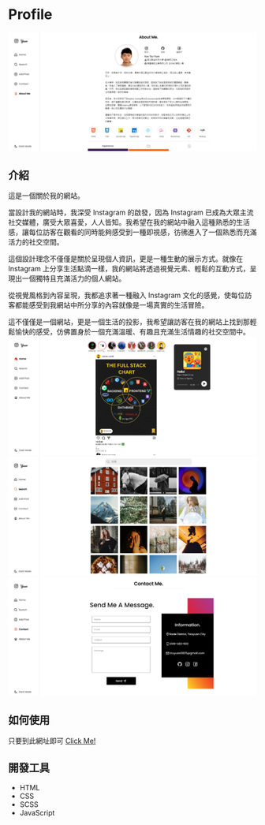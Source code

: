 # Profile

![cover](/images/cover/4.PNG)

## 介紹

這是一個關於我的網站。

當設計我的網站時，我深受 Instagram 的啟發，因為 Instagram 已成為大眾主流社交媒體，廣受大眾喜愛，人人皆知。我希望在我的網站中融入這種熟悉的生活感，讓每位訪客在觀看的同時能夠感受到一種即視感，彷彿進入了一個熟悉而充滿活力的社交空間。

這個設計理念不僅僅是關於呈現個人資訊，更是一種生動的展示方式。就像在 Instagram 上分享生活點滴一樣，我的網站將透過視覺元素、輕鬆的互動方式，呈現出一個獨特且充滿活力的個人網站。

從視覺風格到內容呈現，我都追求著一種融入 Instagram 文化的感覺，使每位訪客都能感受到我網站中所分享的內容就像是一場真實的生活冒險。

這不僅僅是一個網站，更是一個生活的投影，我希望讓訪客在我的網站上找到那輕鬆愉快的感受，仿佛置身於一個充滿溫暖、有趣且充滿生活情趣的社交空間中。
![cover](/images/cover/1.PNG)
![cover](/images/cover/2.PNG)
![cover](/images/cover/3.PNG)

## 如何使用

只要到此網址即可
[Click Me!](https://tzuyuan.netlify.app/)

## 開發工具

- HTML
- CSS
- SCSS
- JavaScript
